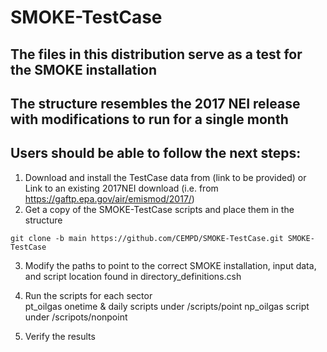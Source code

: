 # SMOKE-TestCase
## The files in this distribution serve as a test for the SMOKE installation 
## The structure resembles the 2017 NEI release with modifications to run for a single month

## Users should be able to follow the next steps:
1. Download and install the TestCase data from (link to be provided) or 
   Link to an existing 2017NEI download (i.e. from https://gaftp.epa.gov/air/emismod/2017/)
2. Get a copy of the SMOKE-TestCase scripts and place them in the structure
```
git clone -b main https://github.com/CEMPD/SMOKE-TestCase.git SMOKE-TestCase

```
3. Modify the paths to point to the correct SMOKE installation, input data, and script location 
   found in directory_definitions.csh  
 
4. Run the scripts for each sector  
pt_oilgas onetime & daily scripts under /scripts/point
np_oilgas script under /scripots/nonpoint  

5. Verify the results  


